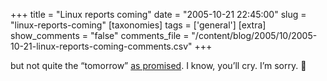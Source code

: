 +++
title = "Linux reports coming"
date = "2005-10-21 22:45:00"
slug = "linux-reports-coming"
[taxonomies]
tags = ['general']
[extra]
show_comments = "false"
comments_file = "/content/blog/2005/10/2005-10-21-linux-reports-coming-comments.csv"
+++

but not quite the “tomorrow” [as promised](http://philwilson.org/blog/2005/10/visit-to-linux.html). I know, you’ll cry. I’m sorry. 🙁
